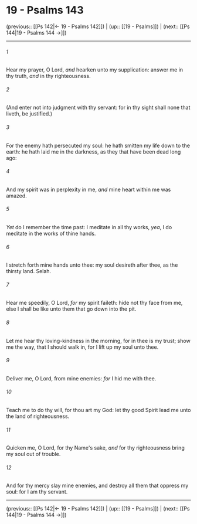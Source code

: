# 19 - Psalms 143

(previous:: [[Ps 142|← 19 - Psalms 142]]) | (up:: [[19 - Psalms]]) | (next:: [[Ps 144|19 - Psalms 144 →]])

***


###### 1 
Hear my prayer, O Lord, _and_ hearken unto my supplication: answer me in thy truth, _and_ in thy righteousness. 

###### 2 
(And enter not into judgment with thy servant: for in thy sight shall none that liveth, be justified.) 

###### 3 
For the enemy hath persecuted my soul: he hath smitten my life down to the earth: he hath laid me in the darkness, as they that have been dead long ago: 

###### 4 
And my spirit was in perplexity in me, _and_ mine heart within me was amazed. 

###### 5 
_Yet_ do I remember the time past: I meditate in all thy works, _yea_, I do meditate in the works of thine hands. 

###### 6 
I stretch forth mine hands unto thee: my soul desireth after thee, as the thirsty land. Selah. 

###### 7 
Hear me speedily, O Lord, _for_ my spirit faileth: hide not thy face from me, else I shall be like unto them that go down into the pit. 

###### 8 
Let me hear thy loving-kindness in the morning, for in thee is my trust; show me the way, that I should walk in, for I lift up my soul unto thee. 

###### 9 
Deliver me, O Lord, from mine enemies: _for_ I hid me with thee. 

###### 10 
Teach me to do thy will, for thou art my God: let thy good Spirit lead me unto the land of righteousness. 

###### 11 
Quicken me, O Lord, for thy Name's sake, _and_ for thy righteousness bring my soul out of trouble. 

###### 12 
And for thy mercy slay mine enemies, and destroy all them that oppress my soul: for I am thy servant.

***

(previous:: [[Ps 142|← 19 - Psalms 142]]) | (up:: [[19 - Psalms]]) | (next:: [[Ps 144|19 - Psalms 144 →]])

